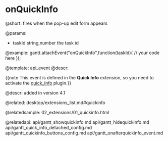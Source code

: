 onQuickInfo
=============
    
@short:
	fires when the pop-up edit form appears

@params:
- taskId		string,number			the task id

@example:
gantt.attachEvent("onQuickInfo",function(taskId){
    // your code here
});

@template:	api_event
@descr:

{{note This event is defined in the **Quick Info** extension, so you need to activate the [quick_info](desktop/extensions_list.md#quickinfo) plugin.}}



@descr:
added in version 4.1

@related:
desktop/extensions_list.md#quickinfo

@relatedsample:
02_extensions/01_quickinfo.html

@relatedapi:
api/gantt_showquickinfo.md
api/gantt_hidequickinfo.md
api/gantt_quick_info_detached_config.md
api/gantt_quickinfo_buttons_config.md
api/gantt_onafterquickinfo_event.md
